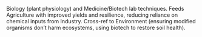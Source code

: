 Biology (plant physiology) and Medicine/Biotech lab techniques. Feeds Agriculture with improved yields and resilience, reducing reliance on chemical inputs from Industry. Cross-ref to Environment (ensuring modified organisms don’t harm ecosystems, using biotech to restore soil health).